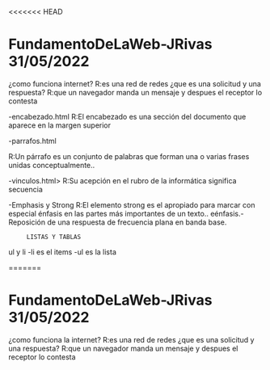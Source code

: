 <<<<<<< HEAD
#  FundamentoDeLaWeb-JRivas 31/05/2022
¿como funciona internet?
R:es una red de redes
¿que es una solicitud y una respuesta?
R:que un navegador manda un mensaje y despues el receptor lo contesta

-encabezado.html
R:El encabezado es una sección del documento que aparece en la margen superior

-parrafos.html

R:Un párrafo es un conjunto de palabras que forman una o varias frases unidas conceptualmente.. 

-vinculos.html>
R:Su acepción en el rubro de la informática significa secuencia

-Emphasis y Strong
R:El elemento strong es el apropiado para marcar con especial énfasis en las partes más importantes de un texto..
eénfasis.- Reposición de una respuesta de frecuencia plana en banda base.
 
         LISTAS Y TABLAS
ul y li
-li es el items
-ul es la lista

=======
# FundamentoDeLaWeb-JRivas 31/05/2022
¿como funciona la internet?
R:es una red de redes 
¿que es una solicitud y una respuesta?
R:que un navegador manda un mensaje y despues el receptor lo contesta

